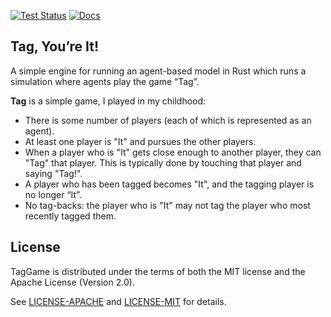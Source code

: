[![Test Status](https://github.com/TimDiekmann/TagGame/actions/workflows/test.yml/badge.svg?branch=main&event=push)](https://github.com/TimDiekmann/TagGame/actions/workflows/test.yml)
[![Docs](https://img.shields.io/static/v1?label=docs&message=main&color=5479ab)](https://timdiekmann.github.io/TagGame/tag_game/index.html)

Tag, You’re It!
---------------

A simple engine for running an agent-based model in Rust which runs a simulation where agents play the game “Tag”.

**Tag** is a simple game, I played in my childhood:
- There is some number of players (each of which is represented as an agent).
- At least one player is "It" and pursues the other players.
- When a player who is "It" gets close enough to another player, they can "Tag" that player. This is typically done by touching that player and saying "Tag!".
- A player who has been tagged becomes "It", and the tagging player is no longer “It”.
- No tag-backs: the player who is "It" may not tag the player who most recently tagged them.


License
-------

TagGame is distributed under the terms of both the MIT license and the Apache License (Version 2.0).

See [LICENSE-APACHE](https://github.com/TimDiekmann/TagGame/blob/master/LICENSE-APACHE) and [LICENSE-MIT](https://github.com/TimDiekmann/TagGame/blob/master/LICENSE-MIT) for details.
